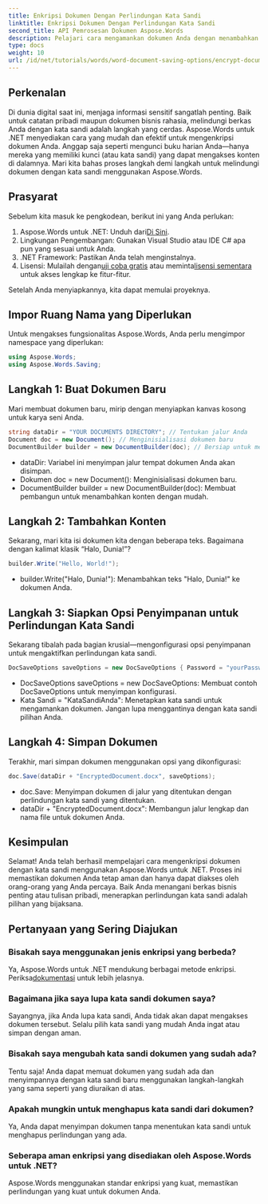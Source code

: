 ```yaml
---
title: Enkripsi Dokumen Dengan Perlindungan Kata Sandi
linktitle: Enkripsi Dokumen Dengan Perlindungan Kata Sandi
second_title: API Pemrosesan Dokumen Aspose.Words
description: Pelajari cara mengamankan dokumen Anda dengan menambahkan proteksi kata sandi menggunakan Aspose.Words untuk .NET. Panduan lengkap ini akan memandu Anda melalui prosesnya.
type: docs
weight: 10
url: /id/net/tutorials/words/word-document-saving-options/encrypt-document-with-password-protect/
---
```

## Perkenalan

Di dunia digital saat ini, menjaga informasi sensitif sangatlah penting. Baik untuk catatan pribadi maupun dokumen bisnis rahasia, melindungi berkas Anda dengan kata sandi adalah langkah yang cerdas. Aspose.Words untuk .NET menyediakan cara yang mudah dan efektif untuk mengenkripsi dokumen Anda. Anggap saja seperti mengunci buku harian Anda—hanya mereka yang memiliki kunci (atau kata sandi) yang dapat mengakses konten di dalamnya. Mari kita bahas proses langkah demi langkah untuk melindungi dokumen dengan kata sandi menggunakan Aspose.Words.

## Prasyarat

Sebelum kita masuk ke pengkodean, berikut ini yang Anda perlukan:

1.  Aspose.Words untuk .NET: Unduh dari[Di Sini](https://releases.aspose.com/words/net/).
2. Lingkungan Pengembangan: Gunakan Visual Studio atau IDE C# apa pun yang sesuai untuk Anda.
3. .NET Framework: Pastikan Anda telah menginstalnya.
4.  Lisensi: Mulailah dengan[uji coba gratis](https://releases.aspose.com/) atau meminta[lisensi sementara](https://purchase.aspose.com/temporary-license/) untuk akses lengkap ke fitur-fitur.

Setelah Anda menyiapkannya, kita dapat memulai proyeknya.

## Impor Ruang Nama yang Diperlukan

Untuk mengakses fungsionalitas Aspose.Words, Anda perlu mengimpor namespace yang diperlukan:

```csharp
using Aspose.Words;
using Aspose.Words.Saving;
```

## Langkah 1: Buat Dokumen Baru

Mari membuat dokumen baru, mirip dengan menyiapkan kanvas kosong untuk karya seni Anda.

```csharp
string dataDir = "YOUR DOCUMENTS DIRECTORY"; // Tentukan jalur Anda
Document doc = new Document(); // Menginisialisasi dokumen baru
DocumentBuilder builder = new DocumentBuilder(doc); // Bersiap untuk menambahkan konten
```

- dataDir: Variabel ini menyimpan jalur tempat dokumen Anda akan disimpan.
- Dokumen doc = new Document(): Menginisialisasi dokumen baru.
- DocumentBuilder builder = new DocumentBuilder(doc): Membuat pembangun untuk menambahkan konten dengan mudah.

## Langkah 2: Tambahkan Konten

Sekarang, mari kita isi dokumen kita dengan beberapa teks. Bagaimana dengan kalimat klasik “Halo, Dunia!”?

```csharp
builder.Write("Hello, World!");
```

- builder.Write("Halo, Dunia!"): Menambahkan teks "Halo, Dunia!" ke dokumen Anda.

## Langkah 3: Siapkan Opsi Penyimpanan untuk Perlindungan Kata Sandi

Sekarang tibalah pada bagian krusial—mengonfigurasi opsi penyimpanan untuk mengaktifkan perlindungan kata sandi.

```csharp
DocSaveOptions saveOptions = new DocSaveOptions { Password = "yourPassword" }; // Atur kata sandi Anda di sini
```

- DocSaveOptions saveOptions = new DocSaveOptions: Membuat contoh DocSaveOptions untuk menyimpan konfigurasi.
- Kata Sandi = "KataSandiAnda": Menetapkan kata sandi untuk mengamankan dokumen. Jangan lupa menggantinya dengan kata sandi pilihan Anda.

## Langkah 4: Simpan Dokumen

Terakhir, mari simpan dokumen menggunakan opsi yang dikonfigurasi:

```csharp
doc.Save(dataDir + "EncryptedDocument.docx", saveOptions);
```

- doc.Save: Menyimpan dokumen di jalur yang ditentukan dengan perlindungan kata sandi yang ditentukan.
- dataDir + "EncryptedDocument.docx": Membangun jalur lengkap dan nama file untuk dokumen Anda.

## Kesimpulan

Selamat! Anda telah berhasil mempelajari cara mengenkripsi dokumen dengan kata sandi menggunakan Aspose.Words untuk .NET. Proses ini memastikan dokumen Anda tetap aman dan hanya dapat diakses oleh orang-orang yang Anda percaya. Baik Anda menangani berkas bisnis penting atau tulisan pribadi, menerapkan perlindungan kata sandi adalah pilihan yang bijaksana.

## Pertanyaan yang Sering Diajukan

### Bisakah saya menggunakan jenis enkripsi yang berbeda?
 Ya, Aspose.Words untuk .NET mendukung berbagai metode enkripsi. Periksa[dokumentasi](https://reference.aspose.com/words/net/) untuk lebih jelasnya.

### Bagaimana jika saya lupa kata sandi dokumen saya?
Sayangnya, jika Anda lupa kata sandi, Anda tidak akan dapat mengakses dokumen tersebut. Selalu pilih kata sandi yang mudah Anda ingat atau simpan dengan aman.

### Bisakah saya mengubah kata sandi dokumen yang sudah ada?
Tentu saja! Anda dapat memuat dokumen yang sudah ada dan menyimpannya dengan kata sandi baru menggunakan langkah-langkah yang sama seperti yang diuraikan di atas.

### Apakah mungkin untuk menghapus kata sandi dari dokumen?
Ya, Anda dapat menyimpan dokumen tanpa menentukan kata sandi untuk menghapus perlindungan yang ada.

### Seberapa aman enkripsi yang disediakan oleh Aspose.Words untuk .NET?
Aspose.Words menggunakan standar enkripsi yang kuat, memastikan perlindungan yang kuat untuk dokumen Anda.
